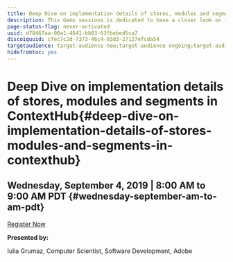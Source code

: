 ```yaml
---
title: Deep Dive on implementation details of stores, modules and segments in ContextHub
description: This Gems sessions is dedicated to have a closer look on implementation details of ContextHub stores of different types, using different persistence layers. Custom modules implementation (both via code and configuration using base module renderer), as well as how to organize modules in separate ContextHub modes. Lastly, we will see how ContextHub segment traits are working, how to implement custom comparator and how to instantiate segments programatically.
page-status-flag: never-activated
uuid: d78467aa-00a1-4641-bb03-63fbebed5ca7
discoiquuid: cfec7c2d-7373-46c4-93d3-27127efcda54
targetaudience: target-audience new;target-audience ongoing;target-audience upgrader
hidefromtoc: yes
---
```


# Deep Dive on implementation details of stores, modules and segments in ContextHub{#deep-dive-on-implementation-details-of-stores-modules-and-segments-in-contexthub}

## Wednesday, September 4, 2019 | 8:00 AM to 9:00 AM PDT {#wednesday-september-am-to-am-pdt}

[Register Now](https://www.meetup.com/AEM-Technologist-Group/events/259561834/) 

**Presented by:**

Iulia Grumaz, Computer Scientist, Software Development, Adobe

